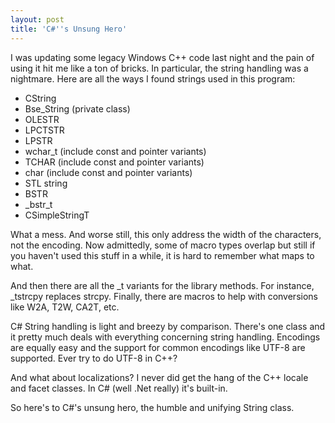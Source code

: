 ```yaml
---
layout: post
title: 'C#''s Unsung Hero'
---
```

I was updating some legacy Windows C++ code last night and the pain of using it hit me like a ton of bricks. In particular, the string handling was a nightmare. Here are all the ways I found strings used in this program:

  * CString
  * Bse_String (private class)
  * OLESTR
  * LPCTSTR
  * LPSTR
  * wchar_t (include const and pointer variants)
  * TCHAR (include const and pointer variants)
  * char (include const and pointer variants)
  * STL string
  * BSTR
  * _bstr_t
  * CSimpleStringT

What a mess. And worse still, this only address the width of the characters, not the encoding. Now admittedly, some of macro types overlap but still if you haven't used this stuff in a while, it is hard to remember what maps to what.

And then there are all the _t variants for the library methods. For instance, _tstrcpy replaces strcpy. Finally, there are macros to help with conversions like W2A, T2W, CA2T, etc.

C# String handling is light and breezy by comparison. There's one class and it pretty much deals with everything concerning string handling. Encodings are equally easy and the support for common encodings like UTF-8 are supported. Ever try to do UTF-8 in C++?

And what about localizations? I never did get the hang of the C++ locale and facet classes. In C# (well .Net really) it's built-in.

So here's to C#'s unsung hero, the humble and unifying String class.

